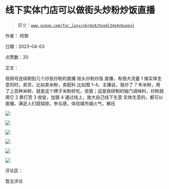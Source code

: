# 线下实体门店可以做街头炒粉炒饭直播

> 原文：[`www.yuque.com/for_lazy/xkrm14/hnxml34g4vbueexl`](https://www.yuque.com/for_lazy/xkrm14/hnxml34g4vbueexl)

作者： 阿黎

日期：2023-04-03

点赞数：20

正文：

视频号连续刷到几个炒饭炒粉的直播 街头炒粉炒饭 直播，有很大流量 1 做实体生意同时，卖货，比如卖米粉，卖配料 比如图 1-4，主播说，我炒了 7 年米粉，用了上百种米粉，就是这个牌子米粉好吃，信我；这是我研制的独门调味料，炒粉就用它 2 靠打赏 3 收徒，加盟 4 通过线上，放大自己线下生意 实体生意的，都可以直播，满足人们窥探欲，参与感，体验城市烟火气，解压

![](img/626bbbce78f3e89dc95d10516f015ffe.png)

![](img/ff98834fd3553d75a9c534ddf13ff87d.png)

![](img/89f4350e075a78e573bbc9830328dce1.png)

![](img/7d481b1c523579942e4deb3ef511257b.png)

![](img/e6a7facde444782688d07fa9c1775e1b.png)

![](img/b9ae500d9e21a525f2c8184d9ac39ffe.png)

评论区：

暂无评论

